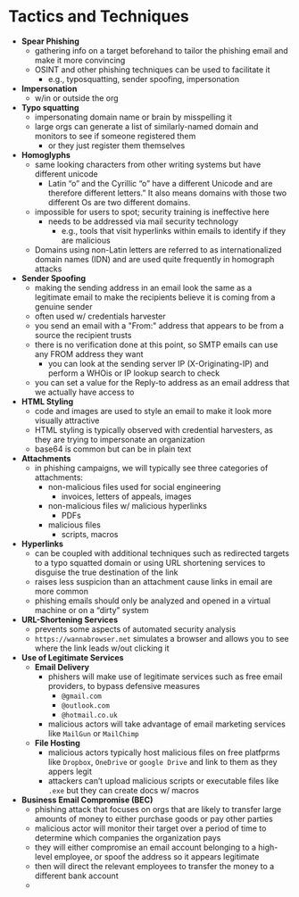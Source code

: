 
# Tactics and Techniques

- **Spear Phishing**
  - gathering info on a target beforehand to tailor the phishing email and make it more convincing
  - OSINT and other phishing techniques can be used to facilitate it
    - e.g., typosquatting, sender spoofing, impersonation
- **Impersonation**
  - w/in or outside the org
- **Typo squatting**
  - impersonating domain name or brain by misspelling it
  - large orgs can generate a list of similarly-named domain and monitors to see if someone registered them
    - or they just register them themselves
- **Homoglyphs**
  - same looking characters from other writing systems but have different unicode
    - Latin “o” and the Cyrillic “o” have a different Unicode and are therefore different letters.” It also means domains with those two different Os are two different domains.
  - impossible for users to spot; security training is ineffective here
    - needs to be addressed via mail security technology
      - e.g., tools that visit hyperlinks within emails to identify if they are malicious
  - Domains using non-Latin letters are referred to as internationalized domain names (IDN) and are used quite frequently in homograph attacks
- **Sender Spoofing**
  - making the sending address in an email look the same as a legitimate email to make the recipients believe it is coming from a genuine sender
  - often used w/ credentials harvester
  - you send an email with a "From:" address that appears to be from a source the recipient trusts
  - there is no verification done at this point, so SMTP emails can use any FROM address they want
    - you can look at the sending server IP (X-Originating-IP) and perform a WHOis or IP lookup search to check
  - you can set a value for the Reply-to address as an email address that we actually have access to
- **HTML Styling**
  - code and images are used to style an email to make it look more visually attractive
  - HTML styling is typically observed with credential harvesters, as they are trying to impersonate an organization
  - base64 is common but can be in plain text
- **Attachments**
  - in phishing campaigns, we will typically see three categories of attachments:
    - non-malicious files used for social engineering
      - invoices, letters of appeals, images
    - non-malicious files w/ malicious hyperlinks
      - PDFs
    - malicious files
      - scripts, macros
- **Hyperlinks**
  - can be coupled with additional techniques such as redirected targets to a typo squatted domain or using URL shortening services to disguise the true destination of the link
  - raises less suspicion than an attachment cause links in email are more common
  - phishing emails should only be analyzed and opened in a virtual machine or on a “dirty” system
- **URL-Shortening Services**
  - prevents some aspects of automated security analysis
  - `https://wannabrowser.net` simulates a browser and allows you to see where the link leads w/out clicking it
- **Use of Legitimate Services**
  - **Email Delivery**
    - phishers will make use of legitimate services such as free email providers, to bypass defensive measures
      - `@gmail.com`
      - `@outlook.com`
      - `@hotmail.co.uk`
    - malicious actors will take advantage of email marketing services like `MailGun` or `MailChimp`
  - **File Hosting**
    - malicious actors typically host malicious files on free platfprms like `Dropbox`, `OneDrive` or `google Drive` and link to them as they appers legit
    - attackers can’t upload malicious scripts or executable files like `.exe` but they can create docs w/ macros
- **Business Email Compromise (BEC)**
  - phishing attack that focuses on orgs that are likely to transfer large amounts of money to either purchase goods or pay other parties
  - malicious actor will monitor their target over a period of time to determine which companies the organization pays
  - they will either compromise an email account belonging to a high-level employee, or spoof the address so it appears legitimate
  - then will direct the relevant employees to transfer the money to a different bank account
  - 